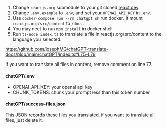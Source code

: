 
1. Change `reactjs.org` submodule to your git cloned [react.dev](https://react.dev/).
2. Change `.env.example` to `.env`, and set your `OPENAI_API_KEY` in `.env`.
3. Use `docker-compose run --rm chatgpt sh` run docker. It mount `reactjs.org/src/content` to `/docs`.
4. You may neet to run `npm install` in docker shell
5. Run `ts-node index.ts` to translate a file in reactjs.org/src/content to the language you selected.

https://github.com/josephMG/chatGPT-translate-docs/blob/main/chatGPT/index.ts#L75-L79

If you want to translate all files in content, remove comment on line 77.

#### chatGPT/.env
- OPENAI_API_KEY: your openai api key
- CHUNK_TOKENS: chunk your prompt less than this token number

#### chatGPT/success-files.json
This JSON records these files you translated. if you want to translate all files, just delete it.
